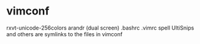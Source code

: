 # vimconf
rxvt-unicode-256colors arandr (dual screen)
.bashrc .vimrc spell UltiSnips and others are symlinks to the files in vimconf
